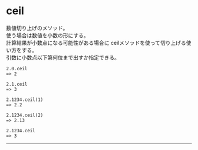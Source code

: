 # ceil
数値切り上げのメソッド。  
使う場合は数値を小数の形にする。  
計算結果が小数点になる可能性がある場合に ceilメソッドを使って切り上げる使い方をする。  
引数に小数点以下第何位まで出すか指定できる。
~~~
2.0.ceil
=> 2

2.1.ceil
=> 3

2.1234.ceil(1)
=> 2.2

2.1234.ceil(2)
=> 2.13

2.1234.ceil
=> 3
~~~
***
